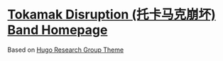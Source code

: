 # [Tokamak Disruption (托卡马克崩坏) Band Homepage](https://github.com/RS2002/TokamakDisruption)

Based on  [Hugo Research Group Theme](https://github.com/wowchemy/starter-hugo-research-group)
